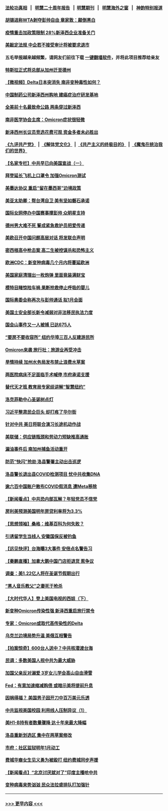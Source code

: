 #### [法轮功真相](https://github.com/gfw-breaker/truth/blob/master/README.md?t=0) &nbsp;&nbsp;|&nbsp;&nbsp; [明慧二十周年报告](https://github.com/gfw-breaker/mh-reports/blob/master/README.md?t=0) &nbsp;&nbsp;|&nbsp;&nbsp;[明慧期刊](https://github.com/gfw-breaker/mh-qikan) &nbsp;&nbsp;|&nbsp;&nbsp; [明慧海外之窗](https://github.com/gfw-breaker/mh-news/blob/master/README.md?t=0) &nbsp;&nbsp;|&nbsp;&nbsp; [神韵特别报道](https://github.com/gfw-breaker/mh-news/blob/master/shenyun.md?t=0)
#### [胡锡进称WTA剥夺彭帅自由 章家敦：颠倒黑白](../pages/nsc412/n13413329.md?t=12030701) 
#### [疫情重击加政策限制 28%新泽西企业准备关门](../pages/nsc412/n13413467.md?t=12030701) 
#### [美敲定法规 中企若不接受审计将被要求退市](../pages/nsc412/n13413409.md?t=12030701) 
#### 五毛举报越来越频繁，请网友们前往下载 [一键翻墙软件](https://github.com/gfw-breaker/ssr-accounts)，并将此项目推荐给亲友
#### [特斯拉正式将总部从加州迁至德州](../pages/nsc412/n13413460.md?t=12030701) 
#### [【微视频】Delta日本突消失 南非变种毒性如何？](../pages/nsc412/n13412886.md?t=12030701) 
#### [中国制药公司新泽西州购地 建癌症治疗研发基地](../pages/nsc412/n13413405.md?t=12030701) 
#### [全美前十名最致命公路 两条穿过新泽西](../pages/nsc412/n13413370.md?t=12030701) 
#### [南非医学协会主席：Omicron症状很轻微](../pages/nsc412/n13413286.md?t=12030701) 
#### [新泽西州长议员竞选花费可观  资金多者未必胜出](../pages/nsc412/n13413333.md?t=12030701) 
#### [《九评共产党》](https://github.com/begood0513/9ping.md/blob/master/README.md) &nbsp;|&nbsp; [《解体党文化》](../../../../jtdwh.md/blob/master/README.md)  &nbsp;|&nbsp; [《共产主义的终极目的》](../../../../gczydzjmd.md/blob/master/README.md) &nbsp;|&nbsp; [《魔鬼在统治我们的世界》](../../../../mgztzwmdsj.md/blob/master/README.md) 
#### [【名家专栏】中共早已向美国宣战（一）](../pages/nsc412/n13412647.md?t=12030701) 
#### [拜登延长飞机上口罩令 加强Omicron测试](../pages/nsc412/n13413218.md?t=12030701) 
#### [美墨达协议 重启“留在墨西哥”边境政策](../pages/nsc412/n13413245.md?t=12030701) 
#### [美亚太助卿：帮台湾自卫 美有坚如磐石承诺](../pages/nsc412/n13413093.md?t=12030701) 
#### [国际女网停办中国赛事撑彭帅 众眀星支持](../pages/nsc412/n13411142.md?t=12030701) 
#### [德州男大难不死 誓成紧急救护员把爱传递](../pages/nsc412/n13412461.md?t=12030701) 
#### [美欧召开中国问题高层对话 将发联合声明](../pages/nsc412/n13413059.md?t=12030701) 
#### [密西根高中枪击案 高二生被控谋杀和恐怖主义](../pages/nsc412/n13411144.md?t=12030701) 
#### [欧洲CDC：新变种病毒几个月内将蔓延欧洲](../pages/nsc412/n13412966.md?t=12030701) 
#### [美国家庭清理出一枚炮弹 里面竟装满财宝](../pages/nsc412/n13412237.md?t=12030701) 
#### [模特目睹惊险车祸 果断抢救停止呼吸的婴儿](../pages/nsc412/n13411867.md?t=12030701) 
#### [国际奥委会称再次与彭帅通话 拟1月会面](../pages/nsc412/n13412780.md?t=12030701) 
#### [美国土安全部长新令减弱对非法移民执法力度](../pages/nsc412/n13411417.md?t=12030701) 
#### [国会山事件又一人被捕 已达675人](../pages/nsc412/n13411912.md?t=12030701) 
#### [“要房不要收容所” 纽约华埠三百人反建游民所](../pages/nsc412/n13411646.md?t=12030701) 
#### [Omicron来袭  旅行社：旅游业再受冲击](../pages/nsc412/n13411770.md?t=12030701) 
#### [旱情持续 加州水务局发布禁止浪费水草案](../pages/nsc412/n13411882.md?t=12030701) 
#### [两医院病床不足面临手术喊停 市府承诺支援](../pages/nsc412/n13411754.md?t=12030701) 
#### [替代天才班 教育局专家组讲解“智慧纽约”](../pages/nsc412/n13411757.md?t=12030701) 
#### [洛克菲勒中心圣诞树点灯](../pages/nsc412/n13411634.md?t=12030701) 
#### [习近平整肃民企巨头 却打疼了华尔街](../pages/nsc412/n13411621.md?t=12030701) 
#### [针对中共 美日将联合演习长途机动作战](../pages/nsc412/n13411570.md?t=12030701) 
#### [美联储：供应链瓶颈和劳动力短缺推高通胀](../pages/nsc412/n13411442.md?t=12030701) 
#### [漏油事件后 南加州捕鱼活动重开](../pages/nsc412/n13411567.md?t=12030701) 
#### [防范“快闪”抢劫 洛县警署主动出击巡逻](../pages/nsc412/n13411541.md?t=12030701) 
#### [洛县警长退出县COVID检测项目 忧中共收集DNA](../pages/nsc412/n13411356.md?t=12030701) 
#### [逾六百中国账户散布COVID假消息 遭Meta移除](../pages/nsc412/n13411393.md?t=12030701) 
#### [【新闻看点】中共恐内部瓦解？年轻党员不信党](../pages/nsc412/n13410692.md?t=12030701) 
#### [房利美预测美国明年房贷利率将为3.3%](../pages/nsc412/n13411282.md?t=12030701) 
#### [【思想领袖】桑格：维基百科为何失败？](../pages/nsc412/n13385004.md?t=12030701) 
#### [引诱留学生当线人 安徽国保反被钓鱼](../pages/nsc412/n13410912.md?t=12030701) 
#### [【远见快评】台海曝3大事件 安倍点名警告习](../pages/nsc412/n13411212.md?t=12030701) 
#### [【秦鹏直播】加拿大鹅中国门店拒退货 惹争议](../pages/nsc412/n13411266.md?t=12030701) 
#### [调查：美1.22亿人将在圣诞节假期出行](../pages/nsc412/n13411272.md?t=12030701) 
#### [“黑人音乐教父”之妻死于枪杀](../pages/nsc412/n13410894.md?t=12030701) 
#### [【大时代华人】登上美国电视的西姐（下）](../pages/nsc412/n13408946.md?t=12030701) 
#### [新变种Omicron传染性强 新泽西重启旅行禁令](../pages/nsc412/n13410932.md?t=12030701) 
#### [专家：Omicron或取代高传染性的Delta](../pages/nsc412/n13410791.md?t=12030701) 
#### [乌克兰边境局势升温 美俄互相警告](../pages/nsc412/n13410311.md?t=12030701) 
#### [【拍案惊奇】600台人送中？中共核潜渡台海](../pages/nsc412/n13410413.md?t=12030701) 
#### [民调：多数美国人视中共为最大威胁](../pages/nsc412/n13410543.md?t=12030701) 
#### [加国父亲反对溺爱 3岁女儿学会高山自由滑雪](../pages/nsc412/n13409237.md?t=12030701) 
#### [Fed：有意加速缩减购债 或暗示美将提前升息](../pages/nsc412/n13410336.md?t=12030701) 
#### [因祸得福？ 美国男子因开刀中百万美元乐透](../pages/nsc412/n13409920.md?t=12030701) 
#### [中共监视美国校园 利用线人压制异议（1）](../pages/nsc412/n13409420.md?t=12030701) 
#### [美H1-B持有者数量骤降 达十年来最大降幅](../pages/nsc412/n13409221.md?t=12030701) 
#### [洛县重新划选区 集中在两草案修改](../pages/nsc412/n13409539.md?t=12030701) 
#### [市府：社区监狱明年1月动工](../pages/nsc412/n13409390.md?t=12030701) 
#### [费城华裔女生见义勇为被殴打 纽约费城同步声援](../pages/nsc412/n13409451.md?t=12030701) 
#### [【新闻看点】“北京讨厌就对了”印度主播呛中共](../pages/nsc412/n13408791.md?t=12030701) 
#### [变种病毒来势汹汹  民众法拉盛排队打加强针](../pages/nsc412/n13409441.md?t=12030701) 

----
#### [ >>> 更早内容 <<< ](../indexes/nsc412-earlier.md)
